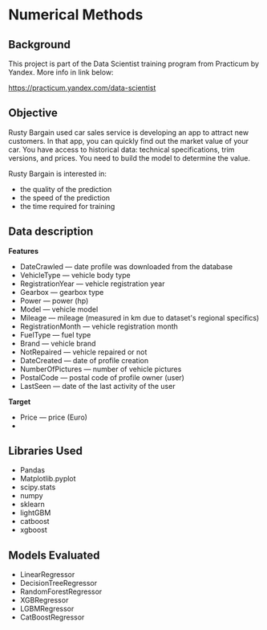 # Numerical Methods

## Background

This project is part of the Data Scientist training program from Practicum by Yandex. More info in link below:

https://practicum.yandex.com/data-scientist


## Objective
Rusty Bargain used car sales service is developing an app to attract new
customers. In that app, you can quickly find out the market value of your car.
You have access to historical data: technical specifications, trim versions, and
prices. You need to build the model to determine the value.

Rusty Bargain is interested in:
* the quality of the prediction
* the speed of the prediction
* the time required for training

## Data description
**Features**
* DateCrawled — date profile was downloaded from the database
* VehicleType — vehicle body type
* RegistrationYear — vehicle registration year
* Gearbox — gearbox type
* Power — power (hp)
* Model — vehicle model
* Mileage — mileage (measured in km due to dataset's regional specifics)
* RegistrationMonth — vehicle registration month
* FuelType — fuel type
* Brand — vehicle brand
* NotRepaired — vehicle repaired or not
* DateCreated — date of profile creation
* NumberOfPictures — number of vehicle pictures
* PostalCode — postal code of profile owner (user)
* LastSeen — date of the last activity of the user

**Target**
* Price — price (Euro)
* 
##  Libraries Used
 * Pandas
 * Matplotlib.pyplot
 * scipy.stats
 * numpy
 * sklearn
 * lightGBM
 * catboost
 * xgboost

##  Models Evaluated
 * LinearRegressor
 * DecisionTreeRegressor
 * RandomForestRegressor
 * XGBRegressor
 * LGBMRegressor
 * CatBoostRegressor


